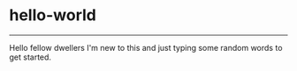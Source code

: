 # hello-world
*****************

Hello fellow dwellers
I'm new to this and just typing some random words to get started.


